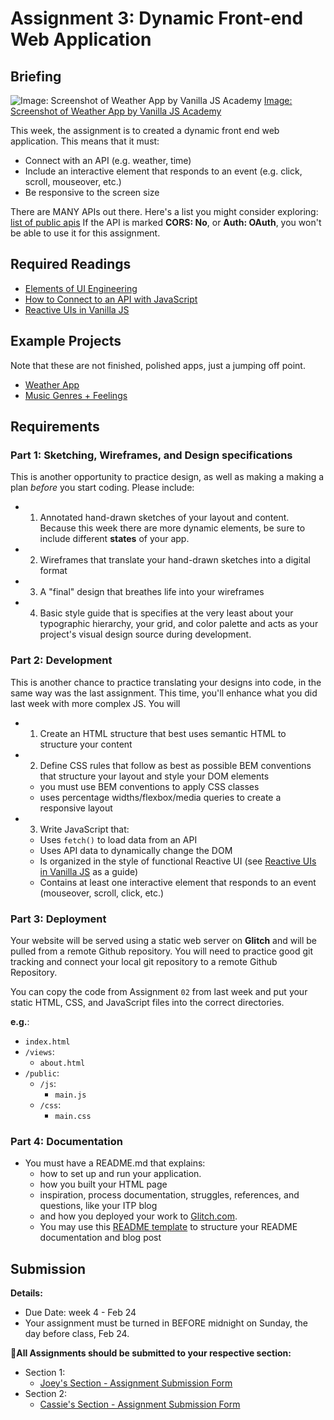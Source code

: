 # Assignment 3: Dynamic Front-end Web Application

## Briefing

![Image: Screenshot of Weather App by Vanilla JS Academy](/assets/assignment-03__header.png)
[Image: Screenshot of Weather App by Vanilla JS Academy](https://vanillajsacademy.com/projects/weather/)

This week, the assignment is to created a dynamic front end web application. This means that it must:
  * Connect with an API (e.g. weather, time)
  * Include an interactive element that responds to an event (e.g. click, scroll, mouseover, etc.)
  * Be responsive to the screen size

There are MANY APIs out there. Here's a list you might consider exploring: [list of public apis](https://github.com/public-apis/public-apis) If the API is marked **CORS: No**, or **Auth: OAuth**, you won't be able to use it for this assignment.

## Required Readings
* [Elements of UI Engineering](https://overreacted.io/the-elements-of-ui-engineering/)
* [How to Connect to an API with JavaScript](https://www.taniarascia.com/how-to-connect-to-an-api-with-javascript/)
* [Reactive UIs in Vanilla JS](https://css-tricks.com/reactive-uis-vanillajs-part-1-pure-functional-style/)

## Example Projects
Note that these are not finished, polished apps, just a jumping off point.
* [Weather App](https://github.com/joeyklee/weather-app)
* [Music Genres + Feelings](https://github.com/itp-dwd/a3-cat-frontend-web-app)

## Requirements

### Part 1: Sketching, Wireframes, and Design specifications
This is another opportunity to practice design, as well as making a making a plan *before* you start coding. Please include:

* 1. Annotated hand-drawn sketches of your layout and content. Because this week there are more dynamic elements, be sure to include different **states** of your app.
* 2. Wireframes that translate your hand-drawn sketches into a digital format
* 3. A "final" design that breathes life into your wireframes
* 4. Basic style guide that is specifies at the very least about your typographic hierarchy, your grid, and color palette and acts as your project's visual design source during development. 

### Part 2: Development
This is another chance to practice translating your designs into code, in the same way was the last assignment. This time, you'll enhance what you did last week with more complex JS. You will 
* 1. Create an HTML structure that best uses semantic HTML to structure your content
* 2. Define CSS rules that follow as best as possible BEM conventions that structure your layout and style your DOM elements
  * you must use BEM conventions to apply CSS classes
  * uses percentage widths/flexbox/media queries to create a responsive layout
* 3. Write JavaScript that:
  * Uses `fetch()` to load data from an API
  * Uses API data to dynamically change the DOM
  * Is organized in the style of functional Reactive UI (see [Reactive UIs in Vanilla JS](https://css-tricks.com/reactive-uis-vanillajs-part-1-pure-functional-style/) as a guide)
  * Contains at least one interactive element that responds to an event (mouseover, scroll, click, etc.)


### Part 3: Deployment
Your website will be served using a static web server on **Glitch** and will be pulled from a remote Github repository. You will need to practice good git tracking and connect your local git repository to a remote Github Repository. 

You can copy the code from Assignment `02` from last week and put your static HTML, CSS, and JavaScript files into the correct directories.

**e.g.**:
* `index.html`
* `/views`:
  * `about.html`
* `/public`:
  * `/js`:
    * `main.js`
  * `/css`:
    * `main.css`

### Part 4: Documentation
* You must have a README.md that explains:
    * how to set up and run your application.
    * how you built your HTML page
    * inspiration, process documentation, struggles, references, and questions, like your ITP blog
    * and how you deployed your work to [Glitch.com](https://glitch.com).
  * You may use this [README template](/templates/readme-template.md) to structure your README documentation and blog post


## Submission

**Details:**
* Due Date: week 4 - Feb 24
* Your assignment must be turned in BEFORE midnight on Sunday, the day before class, Feb 24.

**📨All Assignments should be submitted to your respective section:**
* Section 1:
  * [Joey's Section - Assignment Submission Form](https://forms.gle/GkLsRM581kfyHg6W6)
* Section 2:
  * [Cassie's Section - Assignment Submission Form](https://forms.gle/pzxHjZtq1iP5WAyv9)